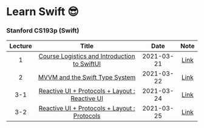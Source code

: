 # Learn Swift 😎
### Stanford CS193p (Swift) 

|Lecture|Title|Date|Note|
|:-------:|:-----:|:----:|:---:|
|1|[Course Logistics and Introduction to SwiftUI](https://www.youtube.com/watch?v=jbtqIBpUG7g)|2021-03-21|[Link](https://velog.io/@hogumachu/Learn-Swift-1-Stanford-CS139p)|
|2|[MVVM and the Swift Type System](https://www.youtube.com/watch?v=4GjXq2Sr55Q)|2021-03-22|[Link](https://velog.io/@hogumachu/Learn-Swift-2-Stanford-CS139p)|
|3-1|[Reactive UI + Protocols + Layout : Reactive UI](https://www.youtube.com/watch?v=SIYdYpPXil4&list=PLpGHT1n4-mAtTj9oywMWoBx0dCGd51_yG&index=13)|2021-03-24|[Link](https://velog.io/@hogumachu/Learn-Swift-3-1-Stanford-CS139p)|
|3-2|[Reactive UI + Protocols + Layout : Protocols](https://www.youtube.com/watch?v=SIYdYpPXil4&list=PLpGHT1n4-mAtTj9oywMWoBx0dCGd51_yG&index=13)|2021-03-25|[Link](https://velog.io/@hogumachu/Learn-Swift-3-2-Stanford-CS139p)|
